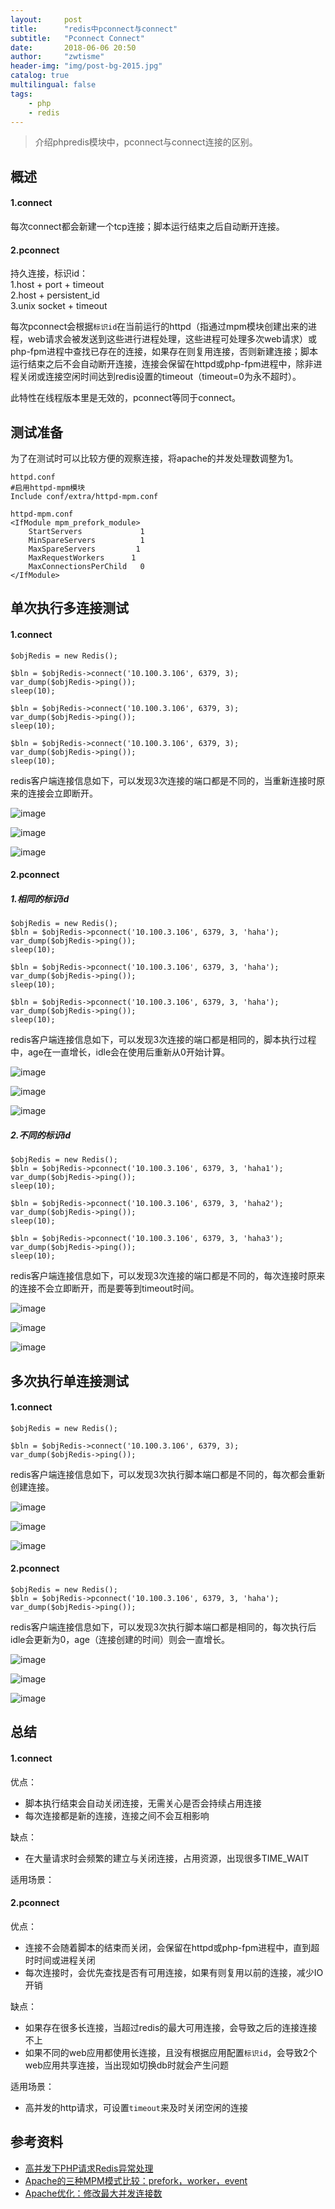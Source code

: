 ```yaml
---
layout:     post
title:      "redis中pconnect与connect"
subtitle:   "Pconnect Connect"
date:       2018-06-06 20:50
author:     "zwtisme"
header-img: "img/post-bg-2015.jpg"
catalog: true
multilingual: false
tags:
    - php
    - redis
---
```


> 介绍phpredis模块中，pconnect与connect连接的区别。

## 概述

#### 1.connect

<p>
每次connect都会新建一个tcp连接；脚本运行结束之后自动断开连接。
</p>

#### 2.pconnect

<p>
持久连接，标识id：<br>
1.host + port + timeout<br>
2.host + persistent_id<br>
3.unix socket + timeout
</p>

<p>
每次pconnect会根据<code>标识id</code>在当前运行的httpd（指通过mpm模块创建出来的进程，web请求会被发送到这些进行进程处理，这些进程可处理多次web请求）或php-fpm进程中查找已存在的连接，如果存在则复用连接，否则新建连接；脚本运行结束之后不会自动断开连接，连接会保留在httpd或php-fpm进程中，除非进程关闭或连接空闲时间达到redis设置的timeout（timeout=0为永不超时）。
</p>

<p>
此特性在线程版本里是无效的，pconnect等同于connect。
</p>

## 测试准备

<p>
为了在测试时可以比较方便的观察连接，将apache的并发处理数调整为1。
</p>

```
httpd.conf
#启用httpd-mpm模块
Include conf/extra/httpd-mpm.conf
```

```
httpd-mpm.conf
<IfModule mpm_prefork_module>
    StartServers             1
    MinSpareServers          1
    MaxSpareServers         1
    MaxRequestWorkers      1
    MaxConnectionsPerChild   0
</IfModule>
```


## 单次执行多连接测试

#### 1.connect

```
$objRedis = new Redis();

$bln = $objRedis->connect('10.100.3.106', 6379, 3);
var_dump($objRedis->ping());
sleep(10);

$bln = $objRedis->connect('10.100.3.106', 6379, 3);
var_dump($objRedis->ping());
sleep(10);

$bln = $objRedis->connect('10.100.3.106', 6379, 3);
var_dump($objRedis->ping());
sleep(10);
```

<p>
redis客户端连接信息如下，可以发现3次连接的端口都是不同的，当重新连接时原来的连接会立即断开。
</p>

![image](https://github.com/xuanxuan2016/xuanxuan2016.github.io/blob/master/img/2018-07-12-redis-pconnect-connect/20180712172317.png?raw=true)

![image](https://github.com/xuanxuan2016/xuanxuan2016.github.io/blob/master/img/2018-07-12-redis-pconnect-connect/20180712172356.png?raw=true)

![image](https://github.com/xuanxuan2016/xuanxuan2016.github.io/blob/master/img/2018-07-12-redis-pconnect-connect/20180712172449.png?raw=true)

#### 2.pconnect

##### 1.相同的标识id

```
$objRedis = new Redis();
$bln = $objRedis->pconnect('10.100.3.106', 6379, 3, 'haha');
var_dump($objRedis->ping());
sleep(10);

$bln = $objRedis->pconnect('10.100.3.106', 6379, 3, 'haha');
var_dump($objRedis->ping());
sleep(10);

$bln = $objRedis->pconnect('10.100.3.106', 6379, 3, 'haha');
var_dump($objRedis->ping());
sleep(10);
```

<p>
redis客户端连接信息如下，可以发现3次连接的端口都是相同的，脚本执行过程中，age在一直增长，idle会在使用后重新从0开始计算。
</p>

![image](https://github.com/xuanxuan2016/xuanxuan2016.github.io/blob/master/img/2018-07-12-redis-pconnect-connect/20180712173124.png?raw=true)

![image](https://github.com/xuanxuan2016/xuanxuan2016.github.io/blob/master/img/2018-07-12-redis-pconnect-connect/20180712173540.png?raw=true)

![image](https://github.com/xuanxuan2016/xuanxuan2016.github.io/blob/master/img/2018-07-12-redis-pconnect-connect/20180712173712.png?raw=true)

##### 2.不同的标识id

```
$objRedis = new Redis();
$bln = $objRedis->pconnect('10.100.3.106', 6379, 3, 'haha1');
var_dump($objRedis->ping());
sleep(10);

$bln = $objRedis->pconnect('10.100.3.106', 6379, 3, 'haha2');
var_dump($objRedis->ping());
sleep(10);

$bln = $objRedis->pconnect('10.100.3.106', 6379, 3, 'haha3');
var_dump($objRedis->ping());
sleep(10);
```

<p>
redis客户端连接信息如下，可以发现3次连接的端口都是不同的，每次连接时原来的连接不会立即断开，而是要等到timeout时间。
</p>

![image](https://github.com/xuanxuan2016/xuanxuan2016.github.io/blob/master/img/2018-07-12-redis-pconnect-connect/20180712174540.png?raw=true)

![image](https://github.com/xuanxuan2016/xuanxuan2016.github.io/blob/master/img/2018-07-12-redis-pconnect-connect/20180712174643.png?raw=true)

![image](https://github.com/xuanxuan2016/xuanxuan2016.github.io/blob/master/img/2018-07-12-redis-pconnect-connect/20180712174734.png?raw=true)

## 多次执行单连接测试

#### 1.connect

```
$objRedis = new Redis();

$bln = $objRedis->connect('10.100.3.106', 6379, 3);
var_dump($objRedis->ping());
```

<p>
redis客户端连接信息如下，可以发现3次执行脚本端口都是不同的，每次都会重新创建连接。
</p>

![image](https://github.com/xuanxuan2016/xuanxuan2016.github.io/blob/master/img/2018-07-12-redis-pconnect-connect/20180713172954.png?raw=true)

![image](https://github.com/xuanxuan2016/xuanxuan2016.github.io/blob/master/img/2018-07-12-redis-pconnect-connect/20180713173006.png?raw=true)

![image](https://github.com/xuanxuan2016/xuanxuan2016.github.io/blob/master/img/2018-07-12-redis-pconnect-connect/20180713173018.png?raw=true)

#### 2.pconnect

```
$objRedis = new Redis();
$bln = $objRedis->pconnect('10.100.3.106', 6379, 3, 'haha');
var_dump($objRedis->ping());
```

<p>
redis客户端连接信息如下，可以发现3次执行脚本端口都是相同的，每次执行后idle会更新为0，age（连接创建的时间）则会一直增长。
</p>

![image](https://github.com/xuanxuan2016/xuanxuan2016.github.io/blob/master/img/2018-07-12-redis-pconnect-connect/20180713155322.png?raw=true)

![image](https://github.com/xuanxuan2016/xuanxuan2016.github.io/blob/master/img/2018-07-12-redis-pconnect-connect/20180713155417.png?raw=true)

![image](https://github.com/xuanxuan2016/xuanxuan2016.github.io/blob/master/img/2018-07-12-redis-pconnect-connect/20180713155524.png?raw=true)

## 总结

#### 1.connect

<p>优点：</p>

- 脚本执行结束会自动关闭连接，无需关心是否会持续占用连接
- 每次连接都是新的连接，连接之间不会互相影响

<p>缺点：</p>

- 在大量请求时会频繁的建立与关闭连接，占用资源，出现很多TIME_WAIT



<p>适用场景：</p>



#### 2.pconnect

<p>优点：</p>

- 连接不会随着脚本的结束而关闭，会保留在httpd或php-fpm进程中，直到超时时间或进程关闭
- 每次连接时，会优先查找是否有可用连接，如果有则复用以前的连接，减少IO开销

<p>缺点：</p>

- 如果存在很多长连接，当超过redis的最大可用连接，会导致之后的连接连接不上
- 如果不同的web应用都使用长连接，且没有根据应用配置<code>标识id</code>，会导致2个web应用共享连接，当出现如切换db时就会产生问题


<p>适用场景：</p>

- 高并发的http请求，可设置<code>timeout</code>来及时关闭空闲的连接


## 参考资料

- [高并发下PHP请求Redis异常处理](https://blog.csdn.net/u013474436/article/details/53117463)
- [Apache的三种MPM模式比较：prefork，worker，event](http://blog.jobbole.com/91920/)
- [Apache优化：修改最大并发连接数](https://www.cnblogs.com/fazo/p/5588644.html)
